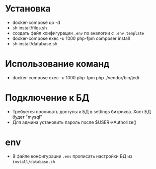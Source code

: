 # Установка
* docker-compose up -d
* sh install/files.sh
* создать файл конфигурации `.env` по аналогии с `.env.template`
* docker-compose exec -u 1000 php-fpm composer install
* sh install/database.sh

# Использование команд
* docker-compose exec -u 1000 php-fpm php ./vendor/bin/jedi

# Подключение к БД
* Требуется прописать доступы к БД в settings битрикса. Хост БД будет "mysql"
* Для админа установить пароль после $USER->Authorize()

# env
* В файле конфигурации `.env` прописать настройки БД из `install/database.sh`
